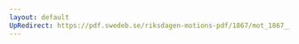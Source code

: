```yaml
---
layout: default
UpRedirect: https://pdf.swedeb.se/riksdagen-motions-pdf/1867/mot_1867__ak__00022/mot_1867__ak__00022_005.pdf
---
```

